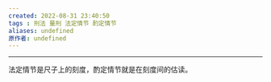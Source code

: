 ```yaml
---
created: 2022-08-31 23:40:50
tags : 刑法 量刑 法定情节 酌定情节
aliases: undefined
原作者: undefined
---
```

---
法定情节是尺子上的刻度，酌定情节就是在刻度间的估读。



